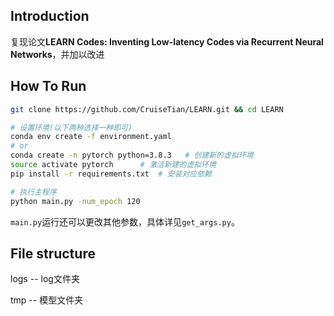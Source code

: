 ## Introduction

复现论文**LEARN Codes: Inventing Low-latency Codes via Recurrent Neural Networks**，并加以改进

## How To Run

```bash
git clone https://github.com/CruiseTian/LEARN.git && cd LEARN

# 设置环境(以下两种选择一种即可)
conda env create -f environment.yaml
# or 
conda create -n pytorch python=3.8.3   # 创建新的虚拟环境
source activate pytorch      # 激活新建的虚拟环境
pip install -r requirements.txt  # 安装对应依赖

# 执行主程序
python main.py -num_epoch 120
```

`main.py`运行还可以更改其他参数，具体详见`get_args.py`。

## File structure

logs -- log文件夹

tmp -- 模型文件夹